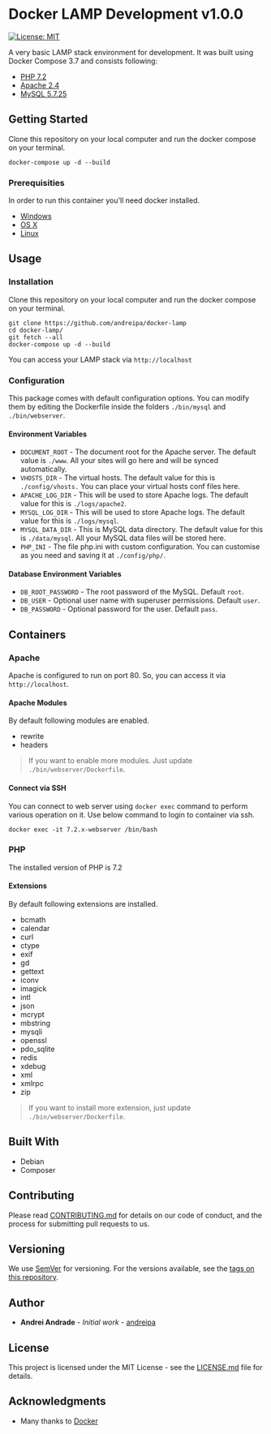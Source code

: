 # Docker LAMP Development v1.0.0

[![License: MIT](https://img.shields.io/badge/License-MIT-yellow.svg)](https://opensource.org/licenses/MIT)

A very basic LAMP stack environment for development. It was built using Docker Compose 3.7 and consists following:

* [PHP 7.2](https://hub.docker.com/_/php)
* [Apache 2.4](https://hub.docker.com/_/httpd)
* [MySQL 5.7.25](https://hub.docker.com/_/mysql)


## Getting Started

Clone this repository on your local computer and run the docker compose on your terminal.
```shell
docker-compose up -d --build
```

### Prerequisities

In order to run this container you'll need docker installed.

* [Windows](https://docs.docker.com/windows/started)
* [OS X](https://docs.docker.com/mac/started/)
* [Linux](https://docs.docker.com/linux/started/)

## Usage

### Installation

Clone this repository on your local computer and run the docker compose on your terminal.
```shell
git clone https://github.com/andreipa/docker-lamp
cd docker-lamp/
git fetch --all
docker-compose up -d --build
```
You can access your LAMP stack via `http://localhost`

### Configuration

This package comes with default configuration options. You can modify them by editing the Dockerfile inside the folders `./bin/mysql` and `./bin/webserver`.

#### Environment Variables

* `DOCUMENT_ROOT` - The document root for the Apache server. The default value is `./www`. All your sites will go here and will be synced automatically.
* `VHOSTS_DIR` - The virtual hosts. The default value for this is `./config/vhosts.` You can place your virtual hosts conf files here.
* `APACHE_LOG_DIR` - This will be used to store Apache logs. The default value for this is `./logs/apache2`.
* `MYSQL_LOG_DIR` - This will be used to store Apache logs. The default value for this is `./logs/mysql`.
* `MYSQL_DATA_DIR` - This is MySQL data directory. The default value for this is `./data/mysql`. All your MySQL data files will be stored here.
* `PHP_INI` - The file php.ini with custom configuration. You can customise as you need and saving it at `./config/php/`.

#### Database Environment Variables

* `DB_ROOT_PASSWORD` - The root password of the MySQL. Default `root`.
* `DB_USER` - Optional user name with superuser permissions. Default `user`.
* `DB_PASSWORD` - Optional password for the user. Default `pass`.

## Containers

### Apache

Apache is configured to run on port 80. So, you can access it via `http://localhost`.

#### Apache Modules

By default following modules are enabled.

* rewrite
* headers

> If you want to enable more modules. Just update `./bin/webserver/Dockerfile`.

#### Connect via SSH

You can connect to web server using `docker exec` command to perform various operation on it. Use below command to login to container via ssh.

```shell
docker exec -it 7.2.x-webserver /bin/bash
```

### PHP

The installed version of PHP is 7.2

#### Extensions

By default following extensions are installed.

* bcmath
* calendar
* curl
* ctype
* exif
* gd
* gettext
* iconv
* imagick
* intl
* json
* mcrypt
* mbstring
* mysqli
* openssl
* pdo_sqlite
* redis
* xdebug
* xml
* xmlrpc
* zip

> If you want to install more extension, just update `./bin/webserver/Dockerfile`.

## Built With

* Debian
* Composer

## Contributing

Please read [CONTRIBUTING.md](CONTRIBUTING.md) for details on our code of conduct, and the process for submitting pull requests to us.

## Versioning

We use [SemVer](http://semver.org/) for versioning. For the versions available, see the 
[tags on this repository](https://github.com/andreipa/docker-lamp/tags). 

## Author

* **Andrei Andrade** - *Initial work* - [andreipa](https://github.com/andreipa/docker-lamp)

## License

This project is licensed under the MIT License - see the [LICENSE.md](LICENSE) file for details.

## Acknowledgments

* Many thanks to [Docker](https://www.docker.com/)
